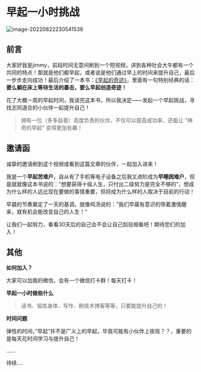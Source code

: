 # 早起一小时挑战

![image-20220822230541536](https://vitepress-source.oss-cn-beijing.aliyuncs.com/typoraimage-20220822230541536.png)

## 前言

大家好我是jimmy，前段时间无意间刷到一个短视频，讲到各种社会大牛都有一个共同的特点！那就是他们都早起，或者说是他们通过早上的时间来提升自己，最后一步步走向成功！最后介绍了一本书：[《早起的奇迹》](https://book.douban.com/subject/30140005/)，里面有一句特别经典的话：**要么躺在床上等待生活的暴击，要么早起创造奇迹！**

花了大概一周的早起时间，我读完这本书，所以我决定——发起一个早起挑战，寻找志同道合的小伙伴一起提升自己！

> 拥有一位（多多益善）高度负责的伙伴，不仅可以提高成功率，还能让 ”神奇的早起“ 变得更加有趣！

## 邀请函

诚挚的邀请刷到这个视频或看到这篇文章的伙伴，一起加入进来！

我是一个**早起苦难户**，自从有了手机等电子设备之后我又进阶成为**早睡困难户**，但是就就像这本书说的：”想要获得十级人生，只付出二级努力是完全不够的“，想成为什么样的人远比现在要做的事情重要，但将成为什么样的人取决于目前的行动！

早晨的节奏奠定了一天的基调，就像鸡汤说的：”我们早晨有意识的带着激情醒来，就有机会能改变自己的人生！“

让我们一起努力，看看30天后的自己会不会让自己刮目相看吧！期待您们的加入！

## 其他

**如何加入？**

大家可以加我的微信，会有一个微信打卡群！每天打卡！

**早起一小时做些什么**

> 读书、锻炼身体、写作、刷技术博客等等，只要能提升自己的！

**时间问题**

弹性的时间，”早起“并不是广义上的早起，毕竟可能有小伙伴上夜班？？，重要的是每天花时间学习与提升自己！

......

待续....



